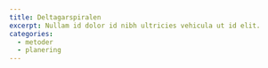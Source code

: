 ```yaml
---
title: Deltagarspiralen
excerpt: Nullam id dolor id nibh ultricies vehicula ut id elit.
categories:
  - metoder
  - planering
---
```

